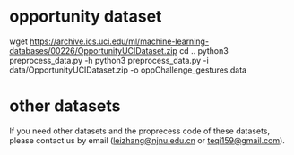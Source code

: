 # opportunity dataset
 wget https://archive.ics.uci.edu/ml/machine-learning-databases/00226/OpportunityUCIDataset.zip
 cd ..
 python3 preprocess_data.py -h
 python3 preprocess_data.py -i data/OpportunityUCIDataset.zip -o oppChallenge_gestures.data
 
# other datasets
If you need other datasets and the proprecess code of these datasets, please contact us by email (leizhang@njnu.edu.cn or teqi159@gmail.com).
